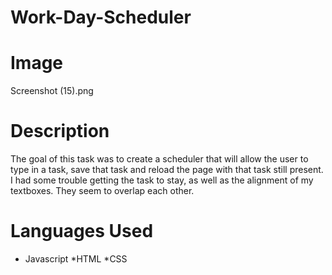 # Work-Day-Scheduler

# Image
Screenshot (15).png 

# Description
The goal of this task was to create a scheduler that will allow the user to type in a task, save that task and reload the page with that task still present. I had some trouble getting the task to stay, as well as the alignment of my textboxes. They seem to overlap each other. 

# Languages Used
* Javascript
*HTML
*CSS

